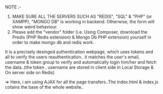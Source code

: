NOTE :-
1. MAKE SURE ALL THE SERVERS SUCH AS "REDIS", "SQL" & "PHP" (or XAMPP), "MONGO DB" is working in backend. Otherwise, the form will show weird behaviour.
2. Please add the "vendor" folder (i.e. Using Composer, download the Predis (PHP Redis extension) & Mongo Db PHP extension) yourself in order to make mongo db and redis work.

It is a precisely desinged authentication webpage, which uses tokens and all to verify the users reauthentication.. it matches the user's email, username & token group to verify and automatically login him/her and fetch the data..(the token , username are stored in client side in Local Storage & On server side on Redis)

=> Here, i am using AJAX for all the page transfers..The index.html & index.js cotains the base of the whole website..

